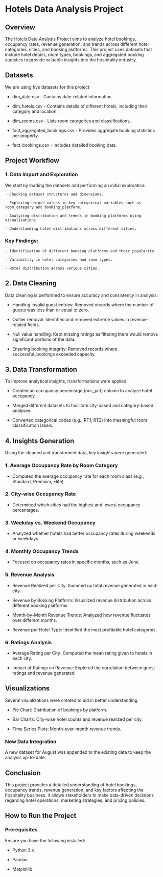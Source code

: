 # Hotels Data Analysis Project

## Overview

The Hotels Data Analysis Project aims to analyze hotel bookings, occupancy rates, revenue generation, and trends across different hotel categories, cities, and booking platforms. This project uses datasets that include hotel details, room types, bookings, and aggregated booking statistics to provide valuable insights into the hospitality industry.

## Datasets

We are using five datasets for this project:

- dim_date.csv - Contains date-related information.

- dim_hotels.csv - Contains details of different hotels, including their category and location.

- dim_rooms.csv - Lists room categories and classifications.

- fact_aggregated_bookings.csv - Provides aggregate booking statistics per property.

- fact_bookings.csv - Includes detailed booking data.

## Project Workflow

### 1. Data Import and Exploration

  We start by loading the datasets and performing an initial exploration:

    - Checking dataset structures and dimensions.
    
    - Exploring unique values in key categorical variables such as room_category and booking_platform.
    
    - Analyzing distribution and trends in booking platforms using visualizations.
    
    - Understanding hotel distributions across different cities.

### Key Findings:

    - Identification of different booking platforms and their popularity.
    
    - Variability in hotel categories and room types.
    
    - Hotel distribution across various cities.

## 2. Data Cleaning

Data cleaning is performed to ensure accuracy and consistency in analysis:

  - Handling invalid guest entries: Removed records where the number of guests was less than or equal to zero.
  
  - Outlier removal: Identified and removed extreme values in revenue-related fields.
  
  - Null value handling: Kept missing ratings as filtering them would remove significant portions of the data.
  
  - Ensuring booking integrity: Removed records where successful_bookings exceeded capacity.

## 3. Data Transformation

To improve analytical insights, transformations were applied:

  - Created an occupancy percentage (occ_pct) column to analyze hotel occupancy.
  
  - Merged different datasets to facilitate city-based and category-based analyses.
  
  - Converted categorical codes (e.g., RT1, RT2) into meaningful room classification labels.

## 4. Insights Generation

Using the cleaned and transformed data, key insights were generated:

### 1. Average Occupancy Rate by Room Category
    
  - Computed the average occupancy rate for each room class (e.g., Standard, Premium, Elite).

### 2. City-wise Occupancy Rate

 - Determined which cities had the highest and lowest occupancy percentages.

### 3. Weekday vs. Weekend Occupancy

 - Analyzed whether hotels had better occupancy rates during weekends or weekdays.

### 4. Monthly Occupancy Trends

 - Focused on occupancy rates in specific months, such as June.

### 5. Revenue Analysis

  - Revenue Realized per City: Summed up total revenue generated in each city.
  
  - Revenue by Booking Platform: Visualized revenue distribution across different booking platforms.
  
  - Month-by-Month Revenue Trends: Analyzed how revenue fluctuates over different months.
  
  - Revenue per Hotel Type: Identified the most profitable hotel categories.

### 6. Ratings Analysis

  - Average Rating per City: Computed the mean rating given to hotels in each city.
  
  - Impact of Ratings on Revenue: Explored the correlation between guest ratings and revenue generated.

## Visualizations

Several visualizations were created to aid in better understanding:

 - Pie Chart: Distribution of bookings by platform.

 - Bar Charts: City-wise hotel counts and revenue realized per city.

 - Time Series Plots: Month-over-month revenue trends.

### New Data Integration

A new dataset for August was appended to the existing data to keep the analysis up-to-date.

## Conclusion

This project provides a detailed understanding of hotel bookings, occupancy trends, revenue generation, and key factors affecting the hospitality business. It allows stakeholders to make data-driven decisions regarding hotel operations, marketing strategies, and pricing policies.

## How to Run the Project

### Prerequisites

Ensure you have the following installed:

  - Python 3.x
  
  - Pandas
  
  - Matplotlib
